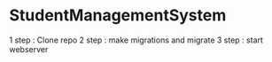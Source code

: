 # StudentManagementSystem
1 step : Clone repo
2 step : make migrations and migrate
3 step : start webserver

